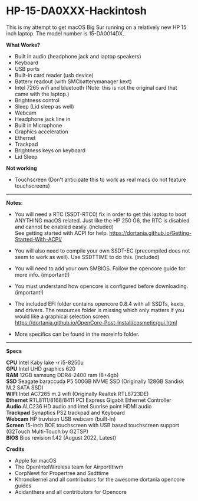 # HP-15-DA0XXX-Hackintosh

This is my attempt to get macOS Big Sur running on a relatively new HP 15 inch laptop. The model number is 15-DA0014DX.  

**What Works?**

- Built in audio (headphone jack and laptop speakers)
- Keyboard  
- USB ports 
- Built-in card reader (usb device)  
- Battery readout (with SMCbatterymanager kext)
- Intel 7265 wifi and bluetooth (Note: this is not the original card that came with the laptop.)
- Brightness control
- Sleep (Lid sleep as well)
- Webcam  
- Headphone jack line in
- Built in Microphone
- Graphics acceleration  
- Ethernet  
- Trackpad  
- Brightness keys on keyboard 
- Lid Sleep

**Not working**  
- Touchscreen (Don't anticipate this to work as real macs do not feature touchscreens)  

-------------------------------------------  

**Notes**:  
- You will need a RTC (SSDT-RTC0) fix in order to get this laptop to boot ANYTHING macOS related. Just like the HP 250 G6, the RTC is disabled and cannot be enabled easily. (included)  
See getting started with ACPI for help.   https://dortania.github.io/Getting-Started-With-ACPI/

- You will also need to compile your own SSDT-EC (precompiled does not seem to work as well). Use SSDTTIME to do this. (included)  

- You will need to add your own SMBIOS. Follow the opencore guide for more info. (important!)  

- You must understand how opencore is configured before downloading.  (important!)  

- The included EFI folder contains opencore 0.8.4 with all SSDTs, kexts, and drivers. The resources folder is missing which only matters if you would like a graphical selection screen.   https://dortania.github.io/OpenCore-Post-Install/cosmetic/gui.html
- More specifics can be found in the moreinfo folder.
----------------------

**Specs**  

**CPU**     Intel Kaby lake -r i5-8250u  
**GPU**     Intel UHD graphics 620  
**RAM**     12GB samsung DDR4-2400 ram (8+4gb)  
**SSD**     Seagate baraccuda P5 500GB NVME SSD (Originally 128GB Sandisk M.2 SATA SSD)  
**WIFI**    Intel AC7265 m.2 wifi (Originally Realtek RTL8723DE)  
**Ethernet** RTL8111/8168/8411 PCI Express Gigabit Ethernet Controller  
**Audio**   ALC236 HD audio and intel Sunrise point HDMI audio  
**Trackpad**   Synaptics PS2 trackpad and Keyboard   
**Webcam**   HP truvision USB webcam (built-in)  
**Screen**   15-inch BOE touchscreen with USB based touchscreen support (G2Touch Multi-Touch by G2TSP)  
**BIOS**  Bios revision f.42 (August 2022, Latest)
 

**Credits**
- Apple for macOS
- The OpenIntelWireless team for AirportItlwm
- CorpNewt for Propertree and Ssdttime
- Khronokernel and all contributors for the awesome dortania opencore guides
- Acidanthera and all contributors for Opencore
